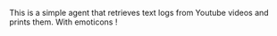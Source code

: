 This is a simple agent that retrieves text logs from Youtube videos and prints them. With emoticons !

